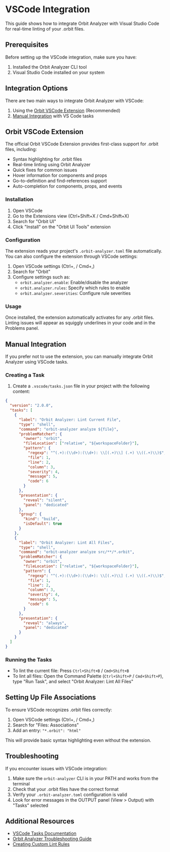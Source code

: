 # VSCode Integration

This guide shows how to integrate Orbit Analyzer with Visual Studio Code for real-time linting of your .orbit files.

## Prerequisites

Before setting up the VSCode integration, make sure you have:

1. Installed the Orbit Analyzer CLI tool
2. Visual Studio Code installed on your system

## Integration Options

There are two main ways to integrate Orbit Analyzer with VSCode:

1. Using the [Orbit VSCode Extension](#orbit-vscode-extension) (Recommended)
2. [Manual Integration](#manual-integration) with VS Code tasks

## Orbit VSCode Extension

The official Orbit VSCode Extension provides first-class support for .orbit files, including:

- Syntax highlighting for .orbit files
- Real-time linting using Orbit Analyzer
- Quick fixes for common issues
- Hover information for components and props
- Go-to-definition and find-references support
- Auto-completion for components, props, and events

### Installation

1. Open VSCode
2. Go to the Extensions view (Ctrl+Shift+X / Cmd+Shift+X)
3. Search for "Orbit UI"
4. Click "Install" on the "Orbit UI Tools" extension

### Configuration

The extension reads your project's `.orbit-analyzer.toml` file automatically. You can also configure the extension through VSCode settings:

1. Open VSCode settings (Ctrl+, / Cmd+,)
2. Search for "Orbit"
3. Configure settings such as:
   - `orbit.analyzer.enable`: Enable/disable the analyzer
   - `orbit.analyzer.rules`: Specify which rules to enable
   - `orbit.analyzer.severities`: Configure rule severities

### Usage

Once installed, the extension automatically activates for any .orbit files. Linting issues will appear as squiggly underlines in your code and in the Problems panel.

## Manual Integration

If you prefer not to use the extension, you can manually integrate Orbit Analyzer using VSCode tasks.

### Creating a Task

1. Create a `.vscode/tasks.json` file in your project with the following content:

```json
{
  "version": "2.0.0",
  "tasks": [
    {
      "label": "Orbit Analyzer: Lint Current File",
      "type": "shell",
      "command": "orbit-analyzer analyze ${file}",
      "problemMatcher": {
        "owner": "orbit",
        "fileLocation": ["relative", "${workspaceFolder}"],
        "pattern": {
          "regexp": "^(.+):(\\d+):(\\d+): \\[(.+)\\] (.+) \\((.+)\\)$",
          "file": 1,
          "line": 2,
          "column": 3,
          "severity": 4,
          "message": 5,
          "code": 6
        }
      },
      "presentation": {
        "reveal": "silent",
        "panel": "dedicated"
      },
      "group": {
        "kind": "build",
        "isDefault": true
      }
    },
    {
      "label": "Orbit Analyzer: Lint All Files",
      "type": "shell",
      "command": "orbit-analyzer analyze src/**/*.orbit",
      "problemMatcher": {
        "owner": "orbit",
        "fileLocation": ["relative", "${workspaceFolder}"],
        "pattern": {
          "regexp": "^(.+):(\\d+):(\\d+): \\[(.+)\\] (.+) \\((.+)\\)$",
          "file": 1,
          "line": 2,
          "column": 3,
          "severity": 4,
          "message": 5,
          "code": 6
        }
      },
      "presentation": {
        "reveal": "always",
        "panel": "dedicated"
      }
    }
  ]
}
```

### Running the Tasks

- To lint the current file: Press `Ctrl+Shift+B` / `Cmd+Shift+B`
- To lint all files: Open the Command Palette (`Ctrl+Shift+P` / `Cmd+Shift+P`), type "Run Task", and select "Orbit Analyzer: Lint All Files"

## Setting Up File Associations

To ensure VSCode recognizes .orbit files correctly:

1. Open VSCode settings (Ctrl+, / Cmd+,)
2. Search for "Files: Associations"
3. Add an entry: `"*.orbit": "html"`

This will provide basic syntax highlighting even without the extension.

## Troubleshooting

If you encounter issues with VSCode integration:

1. Make sure the `orbit-analyzer` CLI is in your PATH and works from the terminal
2. Check that your .orbit files have the correct format
3. Verify your `.orbit-analyzer.toml` configuration is valid
4. Look for error messages in the OUTPUT panel (View > Output) with "Tasks" selected

## Additional Resources

- [VSCode Tasks Documentation](https://code.visualstudio.com/docs/editor/tasks)
- [Orbit Analyzer Troubleshooting Guide](troubleshooting.md)
- [Creating Custom Lint Rules](custom-lint-rules.md)
